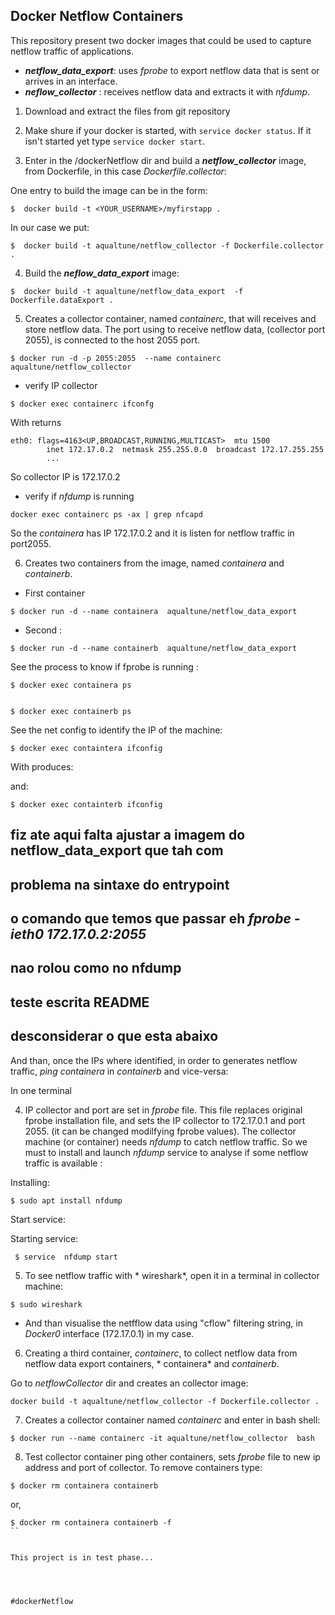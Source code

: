  ## Docker Netflow Containers 
This repository  present two docker images that  could be used to capture netflow traffic of applications.
  * ***netflow_data_export***: uses *fprobe* to export netflow data that is sent or arrives in an interface.
  * ***neflow_collector*** : receives netflow data and extracts it with *nfdump*.  
 

1. Download and extract the files from git repository

2. Make shure if your docker is started, with `service docker status`. If it isn't started yet type `service docker start`. 

3. Enter in the /dockerNetflow dir and build a ***netflow_collector*** image, from Dockerfile, in this case  *Dockerfile.collector*:

One entry to build the image can be in the form:

```
$  docker build -t <YOUR_USERNAME>/myfirstapp .
```
   In our case we put:
```
$  docker build -t aqualtune/netflow_collector -f Dockerfile.collector .
``` 
4. Build the ***neflow_data_export*** image:
```
$  docker build -t aqualtune/netflow_data_export  -f Dockerfile.dataExport .
```
5. Creates a collector container, named *containerc*, that will receives and store netflow data. The port using to receive netflow data, (collector port 2055), is connected to  the host 2055 port.

```
$ docker run -d -p 2055:2055  --name containerc aqualtune/netflow_collector
```
 * verify IP collector 
```
$ docker exec containerc ifconfg
```
With returns
```
eth0: flags=4163<UP,BROADCAST,RUNNING,MULTICAST>  mtu 1500
        inet 172.17.0.2  netmask 255.255.0.0  broadcast 172.17.255.255
        ...
```
So collector IP is 172.17.0.2
 * verify if *nfdump* is running
```
docker exec containerc ps -ax | grep nfcapd
```   
So the *containera* has IP 172.17.0.2 and it is listen for netflow traffic in port2055.  
 
6. Creates two containers from the image, named *containera* and *containerb*.
 * First container
```
$ docker run -d --name containera  aqualtune/netflow_data_export 
```
 * Second :
```
$ docker run -d --name containerb  aqualtune/netflow_data_export 
```
See the process to know if fprobe is running :
```
$ docker exec containera ps
```

```

```
```
$ docker exec containerb ps
```


See the net config to identify the IP of the machine:

```
$ docker exec containtera ifconfig

```
With produces:


and:
```
$ docker exec containterb ifconfig
``` 
## fiz ate aqui falta ajustar a imagem do netflow_data_export que tah com
## problema na sintaxe do entrypoint
## o comando que temos que passar eh *fprobe -ieth0 172.17.0.2:2055* 
## nao rolou como no nfdump  
## teste escrita README

## desconsiderar o que esta abaixo


And than, once the IPs where identified, in order to generates netflow traffic, *ping*  *containera* in  *containerb* and vice-versa:

In one terminal

4. IP collector and port are set in *fprobe* file. This file replaces original fprobe installation file, and sets the IP collector to 172.17.0.1 and port 2055.
(it can be changed modilfying fprobe values). The collector machine (or container)  needs *nfdump* to catch netflow traffic. So we must to install and launch *nfdump* service to analyse if some netflow traffic is available :

Installing:
```
$ sudo apt install nfdump
```
Start service:

Starting service:

```
 $ service  nfdump start
```
 
5. To see netflow traffic with * wireshark*,  open it  in a terminal in collector machine:

```
$ sudo wireshark

```
* And than visualise  the netfflow data using "cflow" filtering string, in *Docker0* interface (172.17.0.1) in my case.

6. Creating a third container, *containerc*, to collect netflow data from netflow data export containers, * containera* and *containerb*.

Go to *netflowCollector* dir and creates an collector  image:

```
docker build -t aqualtune/netflow_collector -f Dockerfile.collector .

``` 
7. Creates a collector container named *containerc* and enter in bash shell:

```
$ docker run --name containerc -it aqualtune/netflow_collector  bash
```

8. Test collector container ping other containers, sets *fprobe* file to new ip address and port of collector.
To remove containers type:
```
$ docker rm containera containerb 
```
or,

```
$ docker rm containera containerb -f
`` 


This project is in test phase...




#dockerNetflow
